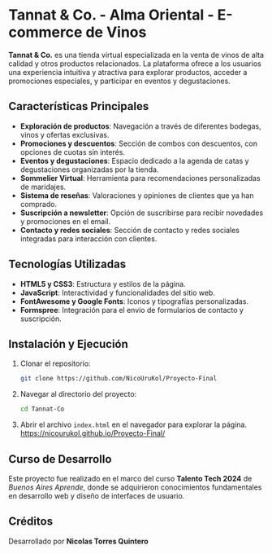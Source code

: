 # Tannat & Co. - Alma Oriental - E-commerce de Vinos

**Tannat & Co.** es una tienda virtual especializada en la venta de vinos de alta calidad y otros productos relacionados. La plataforma ofrece a los usuarios una experiencia intuitiva y atractiva para explorar productos, acceder a promociones especiales, y participar en eventos y degustaciones.

## Características Principales

- **Exploración de productos**: Navegación a través de diferentes bodegas, vinos y ofertas exclusivas.
- **Promociones y descuentos**: Sección de combos con descuentos, con opciones de cuotas sin interés.
- **Eventos y degustaciones**: Espacio dedicado a la agenda de catas y degustaciones organizadas por la tienda.
- **Sommelier Virtual**: Herramienta para recomendaciones personalizadas de maridajes.
- **Sistema de reseñas**: Valoraciones y opiniones de clientes que ya han comprado.
- **Suscripción a newsletter**: Opción de suscribirse para recibir novedades y promociones en el email.
- **Contacto y redes sociales**: Sección de contacto y redes sociales integradas para interacción con clientes.

## Tecnologías Utilizadas

- **HTML5 y CSS3**: Estructura y estilos de la página.
- **JavaScript**: Interactividad y funcionalidades del sitio web.
- **FontAwesome y Google Fonts**: Iconos y tipografías personalizadas.
- **Formspree**: Integración para el envío de formularios de contacto y suscripción.

## Instalación y Ejecución

1. Clonar el repositorio:
    ```bash
    git clone https://github.com/NicoUruKol/Proyecto-Final
    ```
2. Navegar al directorio del proyecto:
    ```bash
    cd Tannat-Co
    ```
3. Abrir el archivo `index.html` en el navegador para explorar la página. https://nicourukol.github.io/Proyecto-Final/

## Curso de Desarrollo

Este proyecto fue realizado en el marco del curso **Talento Tech 2024** de *Buenos Aires Aprende*, donde se adquirieron conocimientos fundamentales en desarrollo web y diseño de interfaces de usuario.

## Créditos

Desarrollado por **Nicolas Torres Quintero**





